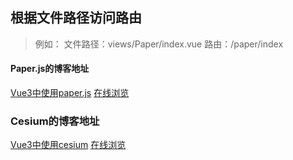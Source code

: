## 根据文件路径访问路由
> 例如：
> 文件路径：views/Paper/index.vue
> 路由：/paper/index

#### Paper.js的博客地址
[Vue3中使用paper.js](https://blog.csdn.net/qq_44775782/article/details/137052080)
[在线浏览](https://rmq767.github.io/Vue3-Demo/#/paper/index)

### Cesium的博客地址
[Vue3中使用cesium](https://blog.csdn.net/qq_44775782/article/details/137052080)
[在线浏览](https://rmq767.github.io/Vue3-Demo/#/cesium/getData)